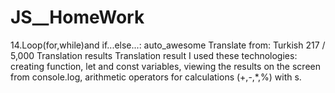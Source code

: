 # JS__HomeWork
14.Loop(for,while)and if...else...: auto_awesome
Translate from: Turkish
217 / 5,000
Translation results
Translation result
I used these technologies: creating function, let and const variables, viewing the results on the screen from console.log, arithmetic operators for calculations
(+,-,*,%) with s.
